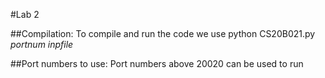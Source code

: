 #Lab 2

##Compilation:
To compile and run the code we use
python CS20B021.py *portnum* *inpfile*

##Port numbers to use:
Port numbers above 20020 can be used to run